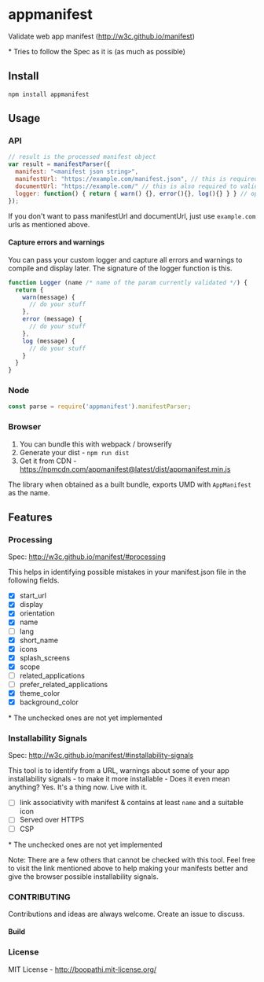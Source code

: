 # appmanifest

Validate web app manifest (http://w3c.github.io/manifest)

\* Tries to follow the Spec as it is (as much as possible)

## Install

```
npm install appmanifest
```

## Usage

### API

```js
// result is the processed manifest object
var result = manifestParser({
  manifest: "<manifest json string>",
  manifestUrl: "https://example.com/manifest.json", // this is required to validate some urls
  documentUrl: "https://example.com/" // this is also required to validate some urls
  logger: function() { return { warn() {}, error(){}, log(){} } } // optional
});
```

If you don't want to pass manifestUrl and documentUrl, just use `example.com` urls as mentioned above.

#### Capture errors and warnings

You can pass your custom logger and capture all errors and warnings to compile and display later. The signature of the logger function is this.

```js
function Logger (name /* name of the param currently validated */) {
  return {
    warn(message) {
      // do your stuff
    },
    error (message) {
      // do your stuff
    },
    log (message) {
      // do your stuff
    }
  }
}
```

### Node

```js
const parse = require('appmanifest').manifestParser;
```

### Browser

1. You can bundle this with webpack / browserify
2. Generate your dist - `npm run dist`
3. Get it from CDN - https://npmcdn.com/appmanifest@latest/dist/appmanifest.min.js

The library when obtained as a built bundle, exports UMD with `AppManifest` as the name.

## Features

### Processing

Spec: http://w3c.github.io/manifest/#processing

This helps in identifying possible mistakes in your manifest.json file in the following fields.

+ [x] start_url
+ [x] display
+ [x] orientation
+ [x] name
+ [ ] lang
+ [x] short_name
+ [x] icons
+ [x] splash_screens
+ [x] scope
+ [ ] related_applications
+ [ ] prefer_related_applications
+ [x] theme_color
+ [x] background_color

\* The unchecked ones are not yet implemented

### Installability Signals

Spec: http://w3c.github.io/manifest/#installability-signals

This tool is to identify from a URL, warnings about some of your app installability signals - to make it more installable - Does it even mean anything? Yes. It's a thing now. Live with it.

+ [ ] link associativity with manifest & contains at least `name` and a suitable icon
+ [ ] Served over HTTPS
+ [ ] CSP

\* The unchecked ones are not yet implemented

Note: There are a few others that cannot be checked with this tool. Feel free to visit the link mentioned above to help making your manifests better and give the browser possible installability signals.

### CONTRIBUTING

Contributions and ideas are always welcome. Create an issue to discuss.

#### Build

### License

MIT License - http://boopathi.mit-license.org/
